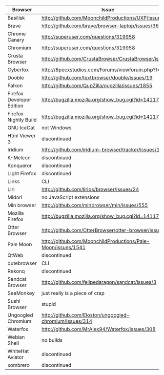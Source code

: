 Browser | Issue
--------|------
Basilisk | http://github.com/MoonchildProductions/UXP/issues/343
Brave | http://github.com/brave/browser-laptop/issues/3631
Chrome Canary | http://superuser.com/questions/319958
Chromium | http://superuser.com/questions/319958
Crusta Browser | http://github.com/CrustaBrowser/CrustaBrowser/issues/7
Cyberfox | http://8pecxstudios.com/Forums/viewforum.php?f=5
Dooble | http://github.com/textbrowser/dooble/issues/19
Falkon | http://github.com/QupZilla/qupzilla/issues/1855
Firefox Developer Edition | http://bugzilla.mozilla.org/show_bug.cgi?id=1411795
Firefox Nightly Build | http://bugzilla.mozilla.org/show_bug.cgi?id=1411795
GNU IceCat | not Windows
Html Viewer 3 | discontinued
Iridium | http://github.com/iridium-browser/tracker/issues/190
K-Meleon | discontinued
Konqueror | discontinued
Light Firefox | discontinued
Links | CLI
Liri | http://github.com/lirios/browser/issues/24
Midori | no JavaScript extensions
Min browser | http://github.com/minbrowser/min/issues/555
Mozilla Firefox | http://bugzilla.mozilla.org/show_bug.cgi?id=1411795
Otter Browser | http://github.com/OtterBrowser/otter-browser/issues/42
Pale Moon | http://github.com/MoonchildProductions/Pale-Moon/issues/1541
QtWeb | discontinued
qutebrowser | CLI
Rekonq | discontinued
Sandcat Browser | http://github.com/felipedaragon/sandcat/issues/3
SeaMonkey | just really is a piece of crap
Sushi Browser | stupid
Ungoogled Chromium | http://github.com/Eloston/ungoogled-chromium/issues/314
Waterfox | http://github.com/MrAlex94/Waterfox/issues/308
Webian Shell | no builds
WhiteHat Aviator | discontinued
xombrero | discontinued
